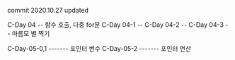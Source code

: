 

commit 2020.10.27 updated


C-Day 04 -- 함수 호출, 다중 for문 
C-Day 04-1 --
C-Day 04-2 -- 
C-Day 04-3 -- 마름모 별 찍기 

C-Day-05-0,1 ------- 포인터 변수
C-Day-05-2 ------- 포인터 연산
